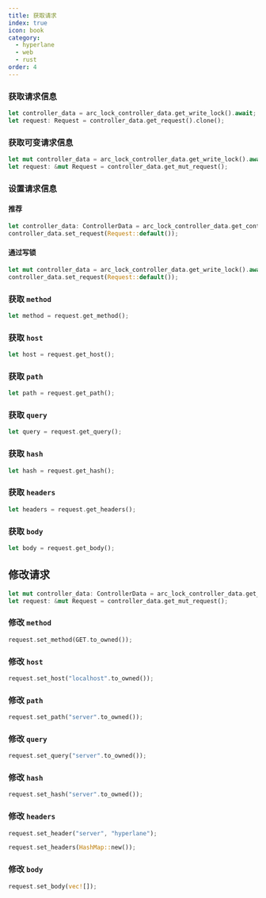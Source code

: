 ```yaml
---
title: 获取请求
index: true
icon: book
category:
  - hyperlane
  - web
  - rust
order: 4
---
```


### 获取请求信息

```rust
let controller_data = arc_lock_controller_data.get_write_lock().await;
let request: Request = controller_data.get_request().clone();
```

### 获取可变请求信息

```rust
let mut controller_data = arc_lock_controller_data.get_write_lock().await;
let request: &mut Request = controller_data.get_mut_request();
```

### 设置请求信息

#### 推荐

```rust
let controller_data: ControllerData = arc_lock_controller_data.get_controller_data().await;
controller_data.set_request(Request::default());
```

#### 通过写锁

```rust
let mut controller_data = arc_lock_controller_data.get_write_lock().await;
controller_data.set_request(Request::default());
```

### 获取 `method`

```rust
let method = request.get_method();
```

### 获取 `host`

```rust
let host = request.get_host();
```

### 获取 `path`

```rust
let path = request.get_path();
```

### 获取 `query`

```rust
let query = request.get_query();
```

### 获取 `hash`

```rust
let hash = request.get_hash();
```

### 获取 `headers`

```rust
let headers = request.get_headers();
```

### 获取 `body`

```rust
let body = request.get_body();
```

## 修改请求

```rust
let mut controller_data: ControllerData = arc_lock_controller_data.get_controller_data().await;
let request: &mut Request = controller_data.get_mut_request();
```

### 修改 `method`

```rust
request.set_method(GET.to_owned());
```

### 修改 `host`

```rust
request.set_host("localhost".to_owned());
```

### 修改 `path`

```rust
request.set_path("server".to_owned());
```

### 修改 `query`

```rust
request.set_query("server".to_owned());
```

### 修改 `hash`

```rust
request.set_hash("server".to_owned());
```

### 修改 `headers`

```rust
request.set_header("server", "hyperlane");
```

```rust
request.set_headers(HashMap::new());
```

### 修改 `body`

```rust
request.set_body(vec![]);
```

<Bottom />
